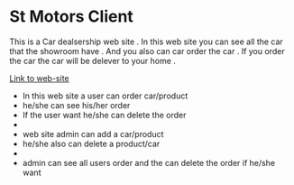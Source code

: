 <h1>St Motors Client</h1>
<p>This is a Car dealsership web site . In this web site you can see all the car that the
showroom have . And you also can car order the car . If you order the car the car will be delever to 
your home .</p>
<a href="https://st-motors.web.app/">Link to web-site</a>
<ul>
  <li>In this web site a user can order car/product</li>
  <li>he/she can see his/her order</li>
  <li>If the user want he/she can delete the order<li>
  <li>web site admin can add a car/product</li>
  <li>he/she also can delete a product/car<li>
  <li>admin can see all users order and the can delete the order if he/she want</li>
</ul>

